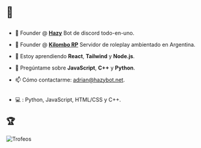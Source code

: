 # 👋

## 
- 🔭 Founder @ [**Hazy**](https://hazybot.net) Bot de discord todo-en-uno.
- 🔭 Founder @ [**Kilombo RP**](https://kilomborp.net) Servidor de roleplay ambientado en Argentina.

- 🌱 Estoy aprendiendo **React**, **Tailwind** y **Node.js**.
- 💬 Pregúntame sobre **JavaScript**, **C++** y **Python**.
- 📫 Cómo contactarme: [adrian@hazybot.net](mailto:adrian@hazybot.net).

##
- 💻 : Python, JavaScript, HTML/CSS y C++.

## 🏆
![Trofeos](https://github-profile-trophy.vercel.app/?username=4drixn&theme=onedark)




